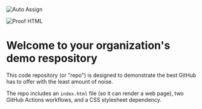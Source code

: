 ![Auto Assign](https://github.com/ntoujavaproject/demo-repository/actions/workflows/auto-assign.yml/badge.svg)

![Proof HTML](https://github.com/ntoujavaproject/demo-repository/actions/workflows/proof-html.yml/badge.svg)

# Welcome to your organization's demo respository
This code repository (or "repo") is designed to demonstrate the best GitHub has to offer with the least amount of noise.

The repo includes an `index.html` file (so it can render a web page), two GitHub Actions workflows, and a CSS stylesheet dependency.
